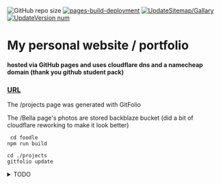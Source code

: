 ![GitHub repo size](https://img.shields.io/github/repo-size/JakeWasChosen/website.svg)
[![pages-build-deployment](https://github.com/JakeWasChosen/JakeWasChosen.github.io/actions/workflows/pages/pages-build-deployment/badge.svg)](https://github.com/JakeWasChosen/JakeWasChosen.github.io/actions/workflows/pages/pages-build-deployment)
[![UpdateSitemap/Gallary](https://github.com/JakeWasChosen/JakeWasChosen.github.io/actions/workflows/Updates.yml/badge.svg?branch=master)](https://github.com/JakeWasChosen/JakeWasChosen.github.io/actions/workflows/Updates.yml)
[![UpdateVersion num](https://github.com/JakeWasChosen/JakeWasChosen.github.io/actions/workflows/updateversion.yml/badge.svg?branch=master)](https://github.com/JakeWasChosen/JakeWasChosen.github.io/actions/workflows/updateversion.yml)
# My personal website / portfolio

#### hosted via GitHub pages and uses cloudflare dns and a namecheap domain                                                                                                                       (thank you github student pack)

### [URL](https://nasoj.me)

The /projects page was generated with GitFolio

The /Bella page's photos are stored backblaze bucket (did a bit of cloudflare reworking to make it look better)
 
                                  
                                  
````
 cd foodle
npm run build
````
                                     
```
cd ./projects
gitfolio update
``` 


<details>
<summary>TODO</summary>
<br>
1. Make the /Bella page (currently /bella/tempdir) a smooth/long scrolling page (start with a static looking page then prompt the user to scroll) 
see https://pixieset.com/example/ for more examples

2. Add a contact form on the foodle page using formspree
https://help.formspree.io/hc/en-us/articles/360021875614-Form-Rules

</details>
